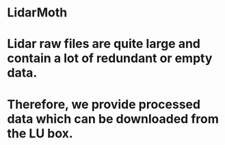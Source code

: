 # LidarMoth
# Lidar raw files are quite large and contain a lot of redundant or empty data. 
# Therefore, we provide processed data which can be downloaded from the LU box.
